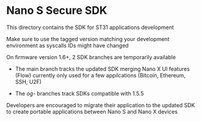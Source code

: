 # Nano S Secure SDK

This directory contains the SDK for ST31 applications development   

Make sure to use the tagged version matching your development environment as syscalls IDs might have changed

On firmware version 1.6+, 2 SDK branches are temporarily available

* The main branch tracks the updated SDK merging Nano X UI features (Flow) currently only used for a few appilcations (Bitcoin, Ethereum, SSH, U2F)

* The *og-* branches track SDKs compatible with 1.5.5 

Developers are encouraged to migrate their application to the updated SDK to create portable applications between Nano S and Nano X devices

